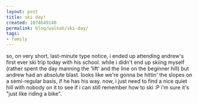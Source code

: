 ```yaml
---
layout: post
title: ski day!
created: 1074649140
permalink: blog/walkah/ski-day/
tags:
- family
---
```

so, on very short, last-minute type notice, i ended up attending andrew's first ever ski trip today with his school. while i didn't end up skiing myself (rather spent the day manning the 'lift' and the line on the beginner hill) but andrew had an absolute blast. looks like we're gonna be hittin' the slopes on a semi-regular basis, if he has his way.
now, i just need to find a nice quiet hill with nobody on it to see if i can still remember how to ski :P  i'm sure it's "just like riding a bike".
